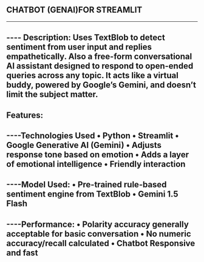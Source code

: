## CHATBOT (GENAI)FOR STREAMLIT 
----
---- Description: 
Uses TextBlob to detect sentiment from user input and replies empathetically. Also a free-form 
conversational AI assistant designed to respond to open-ended queries across any topic. It acts like a virtual 
buddy, powered by Google’s Gemini, and doesn’t limit the subject matter. 
----
Features: 
----
----Technologies Used 
• Python 
• Streamlit 
• Google Generative AI (Gemini) 
• Adjusts response tone based on emotion 
• Adds a layer of emotional intelligence 
• Friendly interaction 
---
----Model Used: 
• Pre-trained rule-based sentiment engine from TextBlob 
• Gemini 1.5 Flash 
---
----Performance: 
• Polarity accuracy generally acceptable for basic conversation 
• No numeric accuracy/recall calculated 
• Chatbot Responsive and fast  
----
